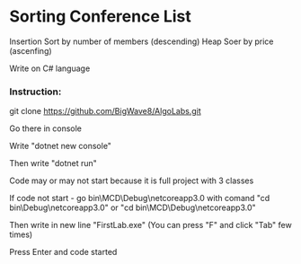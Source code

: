 # Sorting Conference List

Insertion Sort by number of members (descending)
Heap Soer by price (ascenfing)

Write on C# language

### Instruction:

git clone https://github.com/BigWave8/AlgoLabs.git

Go there in console

Write "dotnet new console"

Then write "dotnet run"

Code may or may not start because it is full project with 3 classes

If code not start - go bin\MCD\Debug\netcoreapp3.0 with comand "cd bin\Debug\netcoreapp3.0" or "cd bin\MCD\Debug\netcoreapp3.0"

Then write in new line "FirstLab.exe" (You can press "F" and click "Tab" few times)

Press Enter and code started 